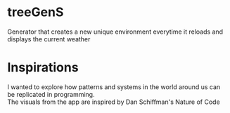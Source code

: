# treeGenS
Generator that creates a new unique environment everytime it reloads and displays the current weather

# Inspirations
I wanted to explore how patterns and systems in the world around us can be replicated in programming.  
The visuals from the app are inspired by Dan Schiffman's Nature of Code

